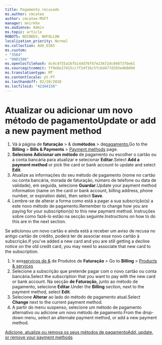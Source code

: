 ```yaml
---
title: Pagamento recusado
ms.author: cmcatee
author: cmcatee-MSFT
manager: mnirkhe
ms.audience: Admin
ms.topic: article
ROBOTS: NOINDEX, NOFOLLOW
localization_priority: Normal
ms.collection: Adm_O365
ms.custom:
- "3564"
- "9001506"
ms.openlocfilehash: dc4c4f55a16fb14dd76f47e23672dc04073fbe61
ms.sourcegitcommit: ff9e8e27415cc7f24f1bc5fcbd477d293e460d9d
ms.translationtype: MT
ms.contentlocale: pt-PT
ms.lasthandoff: 02/20/2020
ms.locfileid: "42164158"
---
```

# <a name="update-or-add-a-new-payment-method"></a><span data-ttu-id="7efb3-102">Atualizar ou adicionar um novo método de pagamento</span><span class="sxs-lookup"><span data-stu-id="7efb3-102">Update or add a new payment method</span></span>

1. <span data-ttu-id="7efb3-103">Vá à página de **faturação** > & de**métodos** > de<a href="https://go.microsoft.com/fwlink/p/?linkid=2018806" target="_blank">pagamento.</a></span><span class="sxs-lookup"><span data-stu-id="7efb3-103">Go to the **Billing** > **Bills & Payments** > <a href="https://go.microsoft.com/fwlink/p/?linkid=2018806" target="_blank">Payment methods</a> page.</span></span>
2. <span data-ttu-id="7efb3-104">**Selecione Adicionar um método** de pagamento ou escolher o cartão ou a conta bancária para atualizar e selecionar **Editar**.</span><span class="sxs-lookup"><span data-stu-id="7efb3-104">Select **Add a payment method** or pick the card or bank account to update and select **Edit**.</span></span>
3. <span data-ttu-id="7efb3-105">Atualize as informações do seu método de pagamento (nome no cartão ou conta bancária, morada de faturação, número de telefone ou data de validade), em seguida, selecione **Guardar**.</span><span class="sxs-lookup"><span data-stu-id="7efb3-105">Update your payment method information (name on the card or bank account, billing address, phone number, or expiration date), then select **Save**.</span></span>
4. <span data-ttu-id="7efb3-106">Lembre-se de alterar a forma como está a pagar a sua subscrição(s) a este novo método de pagamento.</span><span class="sxs-lookup"><span data-stu-id="7efb3-106">Remember to change how you are paying for your subscription(s) to this new payment method.</span></span> <span data-ttu-id="7efb3-107">Instruções sobre como fazê-lo estão na secção seguinte.</span><span class="sxs-lookup"><span data-stu-id="7efb3-107">Instructions on how to do this are in the next section.</span></span>

<span data-ttu-id="7efb3-108">Se adicionou um novo cartão e ainda está a receber um aviso de recusa no antigo cartão de crédito, poderá ter de associar esse novo cartão à subscrição.</span><span class="sxs-lookup"><span data-stu-id="7efb3-108">If you've added a new card and you are still getting a decline notice on the old credit card, you may need to associate that new card to the subscription.</span></span>

1. <span data-ttu-id="7efb3-109">Ir aos<a href="https://go.microsoft.com/fwlink/p/?linkid=842054" target="_blank">serviços de &</a> de Produtos de **Faturação** > </span><span class="sxs-lookup"><span data-stu-id="7efb3-109">Go to **Billing** > <a href="https://go.microsoft.com/fwlink/p/?linkid=842054" target="_blank">Products & services</a></span></span>
2. <span data-ttu-id="7efb3-110">Selecione a subscrição que pretende pagar com o novo cartão ou conta bancária.</span><span class="sxs-lookup"><span data-stu-id="7efb3-110">Select the subscription that you want to pay with the new card or bank account.</span></span> <span data-ttu-id="7efb3-111">Na secção **de Faturação,** junto ao método de pagamento, selecione **Editar**.</span><span class="sxs-lookup"><span data-stu-id="7efb3-111">Under the **Billing** section, next to the payment method, select **Edit**.</span></span>
3. <span data-ttu-id="7efb3-112">Selecione **Alterar** ao lado do método de pagamento atual.</span><span class="sxs-lookup"><span data-stu-id="7efb3-112">Select **Change** next to the current payment method.</span></span>
4. <span data-ttu-id="7efb3-113">A partir do menu suspenso, selecione um método de pagamento alternativo ou adicione um novo método de pagamento.</span><span class="sxs-lookup"><span data-stu-id="7efb3-113">From the drop-down menu, select an alternate payment method, or add a new payment method.</span></span>

[<span data-ttu-id="7efb3-114">Adicione, atualize ou remova os seus métodos de pagamento</span><span class="sxs-lookup"><span data-stu-id="7efb3-114">Add, update, or remove your payment methods</span></span>](https://go.microsoft.com/fwlink/?linkid=2118133)